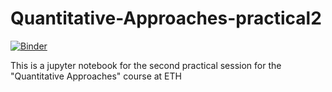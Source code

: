 # Quantitative-Approaches-practical2
[![Binder](https://mybinder.org/badge_logo.svg)](https://mybinder.org/v2/gh/bernibra/Quantitative-Approaches-practical2.git/master?filepath=index.ipynp)

This is a jupyter notebook for the second practical session for the "Quantitative Approaches" course at ETH
